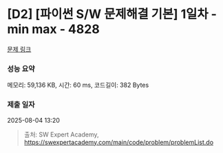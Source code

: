 # [D2] [파이썬 S/W 문제해결 기본] 1일차 - min max - 4828 

[문제 링크](https://swexpertacademy.com/main/code/problem/problemDetail.do?contestProbId=AWTLQZwKon4DFAVT) 

### 성능 요약

메모리: 59,136 KB, 시간: 60 ms, 코드길이: 382 Bytes

### 제출 일자

2025-08-04 13:20



> 출처: SW Expert Academy, https://swexpertacademy.com/main/code/problem/problemList.do